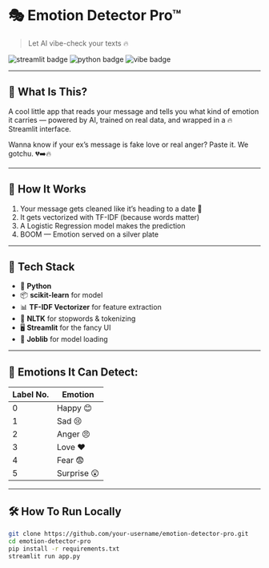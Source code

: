# 🎭 Emotion Detector Pro™

> Let AI vibe-check your texts 🔥

![streamlit badge](https://img.shields.io/badge/Built%20With-Streamlit-red?style=for-the-badge&logo=streamlit)
![python badge](https://img.shields.io/badge/Made%20with-Python-3776AB?style=for-the-badge&logo=python&logoColor=white)
![vibe badge](https://img.shields.io/badge/Vibe-Checked💯-purple?style=for-the-badge)

---

## 🧠 What Is This?

A cool little app that reads your message and tells you what kind of emotion it carries — powered by AI, trained on real data, and wrapped in a 🔥 Streamlit interface.

Wanna know if your ex’s message is fake love or real anger? Paste it. We gotchu. 💔➡️🔥

---

## 🚀 How It Works

1. Your message gets cleaned like it’s heading to a date 🧼
2. It gets vectorized with TF-IDF (because words matter)
3. A Logistic Regression model makes the prediction
4. BOOM — Emotion served on a silver plate

---

## 🧪 Tech Stack

- 🐍 **Python**
- 📦 **scikit-learn** for model
- 📊 **TF-IDF Vectorizer** for feature extraction
- 🧹 **NLTK** for stopwords & tokenizing
- 🖥️ **Streamlit** for the fancy UI
- 💾 **Joblib** for model loading

---

## 🎯 Emotions It Can Detect:

| Label No. | Emotion   |
|-----------|-----------|
| 0         | Happy 😊  |
| 1         | Sad 😢    |
| 2         | Anger 😠  |
| 3         | Love ❤️  |
| 4         | Fear 😨   |
| 5         | Surprise 😲 |

---

## 🛠️ How To Run Locally

```bash
git clone https://github.com/your-username/emotion-detector-pro.git
cd emotion-detector-pro
pip install -r requirements.txt
streamlit run app.py
